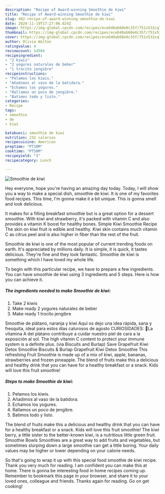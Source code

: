 ```yaml
---
description: "Recipe of Award-winning Smoothie de kiwi"
title: "Recipe of Award-winning Smoothie de kiwi"
slug: 482-recipe-of-award-winning-smoothie-de-kiwi
date: 2020-11-19T17:27:06.824Z
image: https://img-global.cpcdn.com/recipes/ece640ab68e0c35f/751x532cq70/smoothie-de-kiwi-foto-principal.jpg
thumbnail: https://img-global.cpcdn.com/recipes/ece640ab68e0c35f/751x532cq70/smoothie-de-kiwi-foto-principal.jpg
cover: https://img-global.cpcdn.com/recipes/ece640ab68e0c35f/751x532cq70/smoothie-de-kiwi-foto-principal.jpg
author: Olivia Walton
ratingvalue: 4
reviewcount: 14504
recipeingredient:
- "2 kiwis"
- "2 yogures naturales de beber"
- "1 trocito jengibre"
recipeinstructions:
- "Pelamos los kiwis."
- "Añadimos al vaso de la batidora."
- "Echamos los yogures."
- "Rallamos un poco de jengibre."
- "Batimos todo y listo."
categories:
- Recipe
tags:
- smoothie
- de
- kiwi

katakunci: smoothie de kiwi 
nutrition: 232 calories
recipecuisine: American
preptime: "PT10M"
cooktime: "PT50M"
recipeyield: "3"
recipecategory: Lunch

---
```



![Smoothie de kiwi](https://img-global.cpcdn.com/recipes/ece640ab68e0c35f/751x532cq70/smoothie-de-kiwi-foto-principal.jpg)

Hey everyone, hope you're having an amazing day today. Today, I will show you a way to make a special dish, smoothie de kiwi. It is one of my favorites food recipes. This time, I'm gonna make it a bit unique. This is gonna smell and look delicious.

It makes for a filling breakfast smoothie but is a great option for a dessert smoothie. With kiwi and strawberry, it&#39;s packed with vitamin C and also provides a vitamin K boost for healthy bones. Simple Kiwi Smoothie Recipe The skin on kiwi fruit is edible and healthy. Kiwi skin contains much vitamin C as citrus peel and is also higher in fiber than the rest of the fruit.

Smoothie de kiwi is one of the most popular of current trending foods on earth. It's appreciated by millions daily. It is simple, it is quick, it tastes delicious. They're fine and they look fantastic. Smoothie de kiwi is something which I have loved my whole life.


To begin with this particular recipe, we have to prepare a few ingredients. You can have smoothie de kiwi using 3 ingredients and 5 steps. Here is how you can achieve it.

<!--inarticleads1-->

##### The ingredients needed to make Smoothie de kiwi:

1. Take 2 kiwis
1. Make ready 2 yogures naturales de beber
1. Make ready 1 trocito jengibre


Smoothie de plátano, naranja y kiwi Aquí os dejo una idea rápida, sana y fresquita, ideal para estos días calurosos de agosto CURIOSIDADES: 🍌La vitamina A del plátano contribuye a cuidar nuestro piel de cara a la exposición al sol. The high vitamin C content to protect your immune system is a definite plus. (via Biscuits and Burlap) Save Grapefruit Kiwi Detox Smoothie Biscuits &amp; Burlap Grapefruit Kiwi Detox Smoothie This refreshing Fruit Smoothie is made up of a mix of kiwi, apple, bananas, strawberries and frozen pineapple. The blend of fruits make this a delicious and healthy drink that you can have for a healthy breakfast or a snack. Kids will love this fruit smoothie! 

<!--inarticleads2-->

##### Steps to make Smoothie de kiwi:

1. Pelamos los kiwis.
1. Añadimos al vaso de la batidora.
1. Echamos los yogures.
1. Rallamos un poco de jengibre.
1. Batimos todo y listo.


The blend of fruits make this a delicious and healthy drink that you can have for a healthy breakfast or a snack. Kids will love this fruit smoothie! The kiwi berry, a little sister to the better-known kiwi, is a nutritious little green fruit. Smoothie Bowls Smoothies are a great way to add fruits and vegetables, but sometimes slurping down a large smoothie can get a little boring. Your daily values may be higher or lower depending on your calorie needs. 

So that's going to wrap it up with this special food smoothie de kiwi recipe. Thank you very much for reading. I am confident you can make this at home. There is gonna be interesting food in home recipes coming up. Remember to bookmark this page in your browser, and share it to your loved ones, colleague and friends. Thanks again for reading. Go on get cooking!
